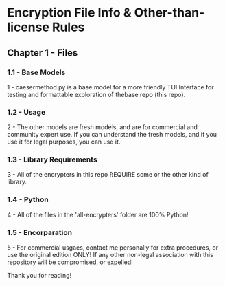 # Encryption File Info & Other-than-license Rules

## Chapter 1 - Files

### 1.1 - Base Models
1 - caesermethod.py is a base model for a more friendly TUI Interface for testing and formattable exploration of thebase repo (this repo).

### 1.2 - Usage
2 - The other models are fresh models, and are for commercial and community expert use. If you can understand the fresh models, and if you use it for legal purposes, you can use it.

### 1.3 - Library Requirements
3 - All of the encrypters in this repo REQUIRE some or the other kind of library.

### 1.4 - Python
4 - All of the files in the 'all-encrypters' folder are 100% Python! 

### 1.5 - Encorparation
5 - For commercial usgaes, contact me personally for extra procedures, or use the original edition ONLY! If any other non-legal association with this repository will be compromised, or expelled!

Thank you for reading!
